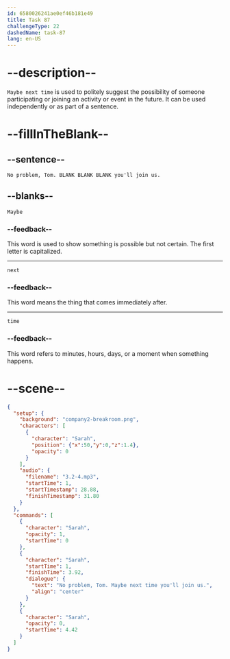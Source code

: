 ```yaml
---
id: 6580026241ae0ef46b181e49
title: Task 87
challengeType: 22
dashedName: task-87
lang: en-US
---
```


<!-- (Audio) Sarah: No problem, Tom. Maybe next time you'll join us. -->

# --description--

`Maybe next time` is used to politely suggest the possibility of someone participating or joining an activity or event in the future. It can be used independently or as part of a sentence.

# --fillInTheBlank--

## --sentence--

`No problem, Tom. BLANK BLANK BLANK you'll join us.`

## --blanks--

`Maybe`

### --feedback--

This word is used to show something is possible but not certain. The first letter is capitalized.

---

`next`

### --feedback--

This word means the thing that comes immediately after.

---

`time`

### --feedback--

This word refers to minutes, hours, days, or a moment when something happens.

# --scene--

```json
{
  "setup": {
    "background": "company2-breakroom.png",
    "characters": [
      {
        "character": "Sarah",
        "position": {"x":50,"y":0,"z":1.4},
        "opacity": 0
      }
    ],
    "audio": {
      "filename": "3.2-4.mp3",
      "startTime": 1,
      "startTimestamp": 28.88,
      "finishTimestamp": 31.80
    }
  },
  "commands": [
    {
      "character": "Sarah",
      "opacity": 1,
      "startTime": 0
    },
    {
      "character": "Sarah",
      "startTime": 1,
      "finishTime": 3.92,
      "dialogue": {
        "text": "No problem, Tom. Maybe next time you'll join us.",
        "align": "center"
      }
    },
    {
      "character": "Sarah",
      "opacity": 0,
      "startTime": 4.42
    }
  ]
}
```
